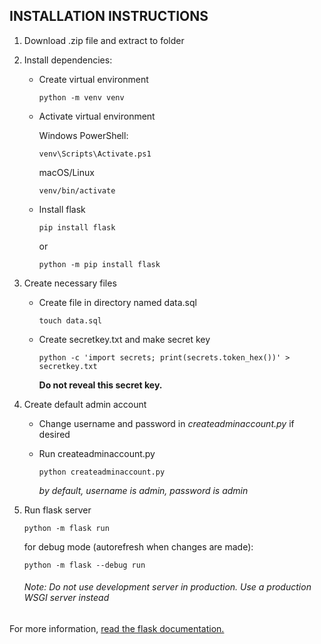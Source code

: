 
## INSTALLATION INSTRUCTIONS

1. Download .zip file and extract to folder
2. Install dependencies:
    - Create virtual environment

        `python -m venv venv`

    - Activate virtual environment

        Windows PowerShell:

        `venv\Scripts\Activate.ps1`

        macOS/Linux

        `venv/bin/activate`

    - Install flask

        `pip install flask`
        
        or

        `python -m pip install flask`

3. Create necessary files
    - Create file in directory named data.sql

        `touch data.sql`

    - Create secretkey.txt and make secret key

        `python -c 'import secrets; print(secrets.token_hex())' > secretkey.txt`

        **Do not reveal this secret key.**

4. Create default admin account
    - Change username and password in *createadminaccount.py* if desired
    - Run createadminaccount.py

        `python createadminaccount.py`

        *by default, username is admin, password is admin*

5. Run flask server
    
    `python -m flask run`

    for debug mode (autorefresh when changes are made):

    `python -m flask --debug run`

    ###### Note: Do not use development server in production. Use a production WSGI server instead

For more information, [read the flask documentation.](https://flask.palletsprojects.com/en/2.3.x/)